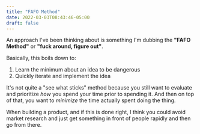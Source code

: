 ```yaml
---
title: "FAFO Method"
date: 2022-03-03T08:43:46-05:00
draft: false
---
```

An approach I've been thinking about is something I'm dubbing the **"FAFO Method"** or **"fuck around, figure out"**.

Basically, this boils down to:

1. Learn the minimum about an idea to be dangerous
2. Quickly iterate and implement the idea

It's not quite a "see what sticks" method because you still want to evaluate and prioritize _how_ you spend your time prior to spending it. And then on top of that, you want to _minimize_ the time actually spent doing the thing.

When building a product, and if this is done right, I think you could avoid market research and just get something in front of people rapidly and then go from there.